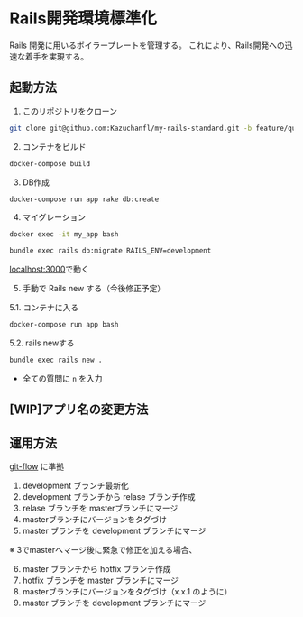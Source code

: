 # Rails開発環境標準化
Rails 開発に用いるボイラープレートを管理する。
これにより、Rails開発への迅速な着手を実現する。

## 起動方法
1. このリポジトリをクローン
```bash
git clone git@github.com:Kazuchanfl/my-rails-standard.git -b feature/quickstart
```

2. コンテナをビルド
```bash
docker-compose build
```

3. DB作成
```bash
docker-compose run app rake db:create
```

4. マイグレーション
```bash
docker exec -it my_app bash

bundle exec rails db:migrate RAILS_ENV=development
```

[localhost:3000](http://localhost:3000)で動く

5. 手動で Rails new する（今後修正予定）

5.1. コンテナに入る
```bash
docker-compose run app bash
```

5.2. rails newする
```bash
bundle exec rails new .
```
- 全ての質問に `n` を入力

## [WIP]アプリ名の変更方法

## 運用方法
[git-flow](https://tracpath.com/bootcamp/learning_git_git_flow.html) に準拠

1. development ブランチ最新化
2. development ブランチから relase ブランチ作成
3. relase ブランチを masterブランチにマージ
4. masterブランチにバージョンをタグづけ
5. master ブランチを development ブランチにマージ

※ 3でmasterへマージ後に緊急で修正を加える場合、

6. master ブランチから hotfix ブランチ作成
7. hotfix ブランチを master ブランチにマージ
8. masterブランチにバージョンをタグづけ（x.x.1 のように）
9. master ブランチを development ブランチにマージ
